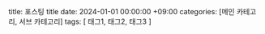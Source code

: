 title: 포스팅 title
date: 2024-01-01 00:00:00 +09:00
categories: [메인 카테고리, 서브 카테고리]
tags:
  [
    태그1,
    태그2,
    태그3
  ]
